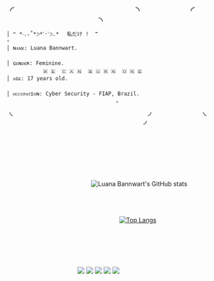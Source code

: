 

###  ╭ ᅠᅠᅠᅠ ᅠᅠᅠᅠᅠᅠᅠᅠᅠᅠᅠᅠᅠᅠ╮ ᅠᅠ ᅠᅠ ᅠᅠ╭ ᅠᅠᅠᅠ ᅠᅠᅠᅠᅠᅠᅠᅠᅠᅠᅠᅠᅠᅠ╮
```
│ ❝ *‧.₊˚*੭*ˊᵕˋ੭.*ᅠ 私だけ !  ❞ ᅠ ᅠᅠ ᅠᅠ ᅠᅠ ᅠᅠ  ᅠᅠ ᅠᅠ ᅠᅠ ᅠᅠ  ᅠᅠ      ✧   
│ ɴᴀᴍᴇ: Luana Bannwart. ᅠ ᅠᅠ ᅠᅠ ᅠᅠ ᅠᅠ  ᅠᅠ ᅠᅠ ᅠᅠ ᅠᅠ  ᅠᅠ ᅠᅠ ᅠᅠ ᅠ    ᅠ ᅠ
│ ɢᴇɴᴅᴇʀ: Feminine.ᅠ ᅠᅠ  ᅠᅠ ᅠᅠ ᅠᅠ ᅠᅠ  ᅠᅠ ᅠᅠ ᅠᅠ ᅠᅠ  ᅠ ᅠᅠ ᅠᅠᅠᅠ   ᅠ 🇼 🇪  🇨 🇦 🇳  🇧 🇺 🇷 🇳  🇴 🇳 🇪 
│ ᴀɢᴇ: 17 years old.ᅠᅠ ᅠᅠ ᅠᅠ ᅠᅠ  ᅠᅠ ᅠᅠ ᅠ ᅠᅠ ᅠᅠ ᅠᅠ  ᅠᅠ ᅠᅠ ᅠᅠ      ᅠᅠ ᅠᅠ      ᅠᅠ ᅠᅠ       
│ ᴏᴄᴄᴜᴘᴀᴛɪᴏɴ: Cyber Security - FIAP, Brazil. ᅠ ᅠᅠ ᅠᅠ ᅠᅠ ᅠᅠ  ᅠᅠ ᅠᅠ ᅠᅠ     ᅠᅠ ᅠᅠ      ᅠᅠ ᅠᅠ     ᅠ✧
```
**╰ᅠᅠᅠᅠᅠᅠᅠᅠᅠᅠᅠᅠᅠᅠᅠᅠᅠᅠᅠᅠᅠᅠᅠᅠ╯** ᅠᅠ ᅠᅠ ᅠᅠᅠ **╰ᅠᅠᅠᅠᅠᅠᅠᅠᅠᅠᅠᅠᅠᅠᅠᅠᅠ ᅠᅠᅠᅠᅠᅠᅠ╯**
### ᅠᅠᅠ
##
### ᅠᅠᅠ
ᅠᅠᅠᅠᅠᅠᅠᅠᅠᅠᅠᅠᅠᅠᅠ![Luana Bannwart's GitHub stats](https://github-readme-stats.vercel.app/api?username=kocuja&show_icons=true&theme=midnight-purple)
### ᅠᅠ
ᅠᅠᅠᅠᅠᅠᅠᅠᅠᅠᅠᅠᅠᅠᅠᅠᅠᅠᅠᅠ[![Top Langs](https://github-readme-stats.vercel.app/api/top-langs/?username=kocuja&layout=compact&theme=midnight-purple)](https://github.com/kocuja/github-readme-stats)

### ᅠᅠᅠ
ᅠᅠᅠ
<div>
 ᅠᅠᅠ ᅠᅠᅠᅠᅠᅠᅠᅠ ᅠ<a href="https://www.instagram.com/luubnart_/" target="_blank"><img src="https://img.shields.io/badge/-Instagram-%23E4405F?style=for-the-badge&logo=instagram&logoColor=white" target="_blank"></a>
 <a href="https://mail.google.com/mail/u/2/?hl=pt-BR&tf=cm&fs=1&to=luanafaculimp@gmail.com" target="_blank"><img src="https://img.shields.io/badge/Gmail-D14836?style=for-the-badge&logo=gmail&logoColor=white" target="_blank"></a> 
 <a href="https://www.twitch.tv/kocuja" target="_blank"><img src="https://img.shields.io/badge/Twitch-9146FF?style=for-the-badge&logo=twitch&logoColor=white" target="_blank"></a> 
  <a href="https://www.linkedin.com/in/luana-bannwart-56b89a266/" target="_blank"><img src="https://img.shields.io/badge/LinkedIn-0077B5?style=for-the-badge&logo=linkedin&logoColor=white" target="_blank"></a> 
   <a href="https://open.spotify.com/user/kocuja?si=8fe20eb593554dc4" target="_blank"><img src="https://img.shields.io/badge/Spotify-1ED760?&style=for-the-badge&logo=spotify&logoColor=white" target="_blank"></a> 

 
</div>

### ᅠᅠᅠ
## ᅠᅠᅠ



